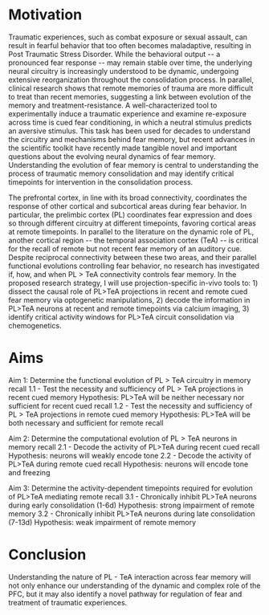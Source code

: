 # Motivation
Traumatic experiences, such as combat exposure or sexual assault, can result in fearful behavior that too often becomes maladaptive, resulting in Post Traumatic Stress Disorder. While the behavioral output -- a pronounced fear response -- may remain stable over time, the underlying neural circuitry is increasingly understood to be dynamic, undergoing extensive reorganization throughout the consolidation process. In parallel, clinical research shows that remote memories of trauma are more difficult to treat than recent memories, suggesting a link between evolution of the memory and treatment-resistance. A well-characterized tool to experimentally induce a traumatic experience and examine re-exposure across time is cued fear conditioning, in which a neutral stimulus predicts an aversive stimulus. This task has been used for decades to understand the circuitry and mechanisms behind fear memory, but recent advances in the scientific toolkit have recently made tangible novel and important questions about the evolving neural dynamics of fear memory. Understanding the evolution of fear memory is central to understanding the process of traumatic memory consolidation and may identify critical timepoints for intervention in the consolidation process.

The prefrontal cortex, in line with its broad connectivity, coordinates the response of other cortical and subcortical areas during fear behavior. In particular, the prelimbic cortex (PL) coordinates fear expression and does so through different circuitry at different timepoints, favoring cortical areas at remote timepoints. In parallel to the literature on the dynamic role of  PL, another cortical region -- the temporal association cortex (TeA) -- is critical for the recall of remote but not recent fear memory of an auditory cue. Despite reciprocal connectivity between these two areas, and their parallel functional evolutions controlling fear behavior, no research has investigated if, how, and when PL > TeA connectivity controls fear memory.  In the proposed research strategy, I will use projection-specific in-vivo tools to:  1) dissect the causal role of PL>TeA projections in recent and remote cued fear memory via optogenetic manipulations, 2) decode the information in PL>TeA neurons at recent and remote timepoints via calcium imaging, 3) identify critical activity windows for PL>TeA circuit consolidation via chemogenetics.

# Aims
Aim 1: Determine the functional evolution of PL > TeA circuitry in memory recall
1.1 - Test the necessity and sufficiency of PL > TeA projections in recent cued memory
Hypothesis:  PL>TeA will be neither necessary nor sufficient for recent cued recall
1.2 - Test the necessity and sufficiency of PL > TeA projections in remote cued memory
Hypothesis: PL>TeA will be both necessary and sufficient for remote recall

Aim 2: Determine the computational evolution of PL > TeA neurons in memory recall
2.1 - Decode the activity of PL>TeA during recent cued recall
Hypothesis: neurons will weakly encode tone
2.2 - Decode the activity of PL>TeA during remote cued recall
Hypothesis: neurons will encode tone and freezing

Aim 3: Determine the activity-dependent timepoints required for evolution of PL>TeA mediating remote recall
3.1 - Chronically inhibit PL>TeA neurons during early consolidation (1-6d)
Hypothesis:  strong impairment of remote memory
3.2 - Chronically inhibit PL>TeA neurons during late consolidation (7-13d)
Hypothesis:  weak impairment of remote memory

# Conclusion
Understanding the nature of PL - TeA interaction across fear memory will not only enhance our understanding of the dynamic and complex role of the PFC, but it may also identify a novel pathway for regulation of fear and treatment of traumatic experiences.